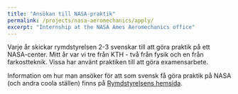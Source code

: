 ```yaml
---
title: "Ansökan till NASA-praktik"
permalink: /projects/nasa-aeromechanics/apply/
excerpt: "Internship at the NASA Ames Aeromechanics office"
---
```

Varje år skickar rymdstyrelsen 2-3 svenskar till att göra praktik på ett NASA-center. Mitt år var vi tre från KTH - två från fysik och en från farkostteknik. Vissa har använt praktiken till att göra examensarbete. 

Information om hur man ansöker för att som svensk få göra praktik på NASA (och andra coola ställen) finns på [Rymdstyrelsens hemsida](http://www.snsb.se/sv/Mediebank/Utbildningar/Internationella-utbildningar-och-praktikplatser/).
